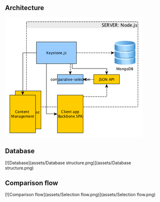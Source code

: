 ## Architecture

![Architecture](assets/Architecture.png)

## Database

[![Database](assets/Database structure.png)](assets/Database structure.png)

## Comparison flow

[![Comparison flow](assets/Selection flow.png)](assets/Selection flow.png)
